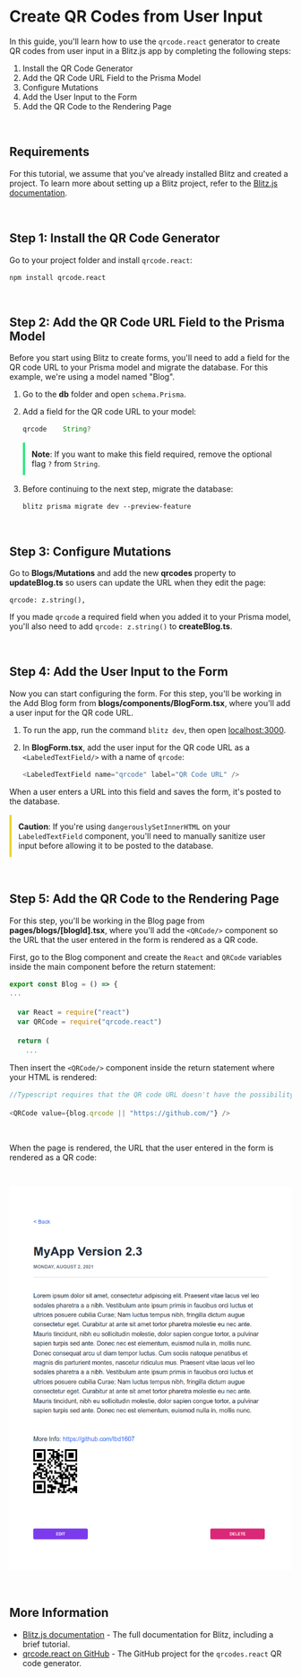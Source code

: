 # **Create QR Codes from User Input**

In this guide, you'll learn how to use the `qrcode.react` generator to create QR codes from user input in a Blitz.js app by completing the following steps:

1. Install the QR Code Generator
1. Add the QR Code URL Field to the Prisma Model
1. Configure Mutations
1. Add the User Input to the Form
1. Add the QR Code to the Rendering Page

<br/>

## Requirements

For this tutorial, we assume that you've already installed Blitz and created a project. To learn more about setting up a Blitz project, refer to the [Blitz.js documentation](https://blitzjs.com/docs/getting-started).

<br/>

## Step 1: Install the QR Code Generator

Go to your project folder and install `qrcode.react`:

```
npm install qrcode.react
```

<br/>

## Step 2: Add the QR Code URL Field to the Prisma Model

Before you start using Blitz to create forms, you'll need to add a field for the QR code URL to your Prisma model and migrate the database. For this example, we're using a model named "Blog".

1. Go to the **db** folder and open `schema.Prisma`.

1. Add a field for the QR code URL to your model:

   ```javascript
   qrcode    String?
   ```

   <div style="border-left:4px solid #2ee87f; border-radius:1px; padding: 0.75rem; margin: 1rem 0rem;">
   <b>Note</b>: If you want to make this field required, remove the optional flag <code>?</code> from <code>String</code>.</div>

1. Before continuing to the next step, migrate the database:

   ```
   blitz prisma migrate dev --preview-feature
   ```

<br/>

## Step 3: Configure Mutations

Go to **Blogs/Mutations** and add the new **qrcodes** property to **updateBlog.ts** so users can update the URL when they edit the page:

```tsx
qrcode: z.string(),
```

If you made `qrcode` a required field when you added it to your Prisma model, you'll also need to add `qrcode: z.string()` to **createBlog.ts**.

<br/>

## Step 4: Add the User Input to the Form

Now you can start configuring the form. For this step, you'll be working in the Add Blog form from **blogs/components/BlogForm.tsx**, where you'll add a user input for the QR code URL.

1. To run the app, run the command `blitz dev`, then open [localhost:3000](http://localhost:3000).

1. In **BlogForm.tsx**, add the user input for the QR code URL as a `<LabeledTextField/>` with a name of `qrcode`:

   ```javascript
   <LabeledTextField name="qrcode" label="QR Code URL" />
   ```

When a user enters a URL into this field and saves the form, it's posted to the database.

<div style="border-left:4px solid #ebd534; border-radius:1px; padding: 0.75rem; margin: 1rem 0rem;">
<b>Caution</b>: If you're using <code>dangerouslySetInnerHTML</code> on your <code>LabeledTextField</code> component, you'll need to manually sanitize user input before allowing it to be posted to the database.
</div>

<br/>

## Step 5: Add the QR Code to the Rendering Page

For this step, you'll be working in the Blog page from **pages/blogs/\[blogId]\.tsx**, where you'll add the `<QRCode/>` component so the URL that the user entered in the form is rendered as a QR code.

First, go to the Blog component and create the `React` and `QRCode` variables inside the main component before the return statement:

```javascript
export const Blog = () => {
...

  var React = require("react")
  var QRCode = require("qrcode.react")

  return (
    ...

```

Then insert the `<QRCode/>` component inside the return statement where your HTML is rendered:

```javascript
//Typescript requires that the QR code URL doesn't have the possibility of being null. For this example, the GitHub website is the alternate URL.

<QRCode value={blog.qrcode || "https://github.com/"} />
```

<br/>

When the page is rendered, the URL that the user entered in the form is rendered as a QR code:

<br/>

![App page with QR code](images/appwithqr.png)

<br/>

## More Information

- [Blitz.js documentation](https://blitzjs.com/docs/getting-started) - The full documentation for Blitz, including a brief tutorial.
- [qrcode.react on GitHub](https://github.com/zpao/qrcode.react) - The GitHub project for the `qrcodes.react` QR code generator.
